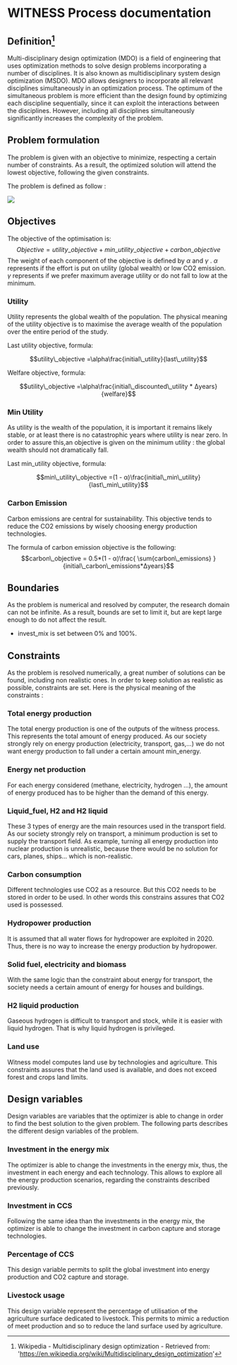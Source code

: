 # WITNESS Process documentation

## Definition[^1]

Multi-disciplinary design optimization (MDO) is a field of engineering that uses optimization methods to solve design problems incorporating a number of disciplines. It is also known as multidisciplinary system design optimization (MSDO). MDO allows designers to incorporate all relevant disciplines simultaneously in an optimization process. The optimum of the simultaneous problem is more efficient than the design found by optimizing each discipline sequentially, since it can exploit the interactions between the disciplines. However, including all disciplines simultaneously significantly increases the complexity of the problem.


## Problem formulation

The problem is given with an objective to minimize, respecting a certain number of constraints. As a result, the optimized solution will attend the lowest objective, following the given constraints.

The problem is defined as follow : 

![](witness_formulation.PNG)



## Objectives

The objective of the optimisation is:
$$Objective = utility\_objective + min\_utility\_objective + carbon\_objective$$
 The weight of each component of the objective is defined by $\alpha$ and $\gamma$ .
$\alpha$ represents if the effort is put on utility (global wealth) or low CO2 emission.
$\gamma$ represents if we prefer maximum average utility or do not fall to low at the minimum.


### Utility

Utility represents the global wealth of the population. The physical meaning of the utility objective is to maximise the average wealth of the population over the entire period of the study. 

Last utility objective, formula:

$$utility\_objective =\alpha\frac{initial\_utility}{last\_utility}$$  

Welfare objective, formula:

$$utility\_objective =\alpha\frac{initial\_discounted\_utility * Δyears}{welfare}$$  

### Min Utility

As utility is the wealth of the population, it is important it remains likely stable, or at least there is no catastrophic years where utility is near zero. In order to assure this,an objective is given on the minimum utility : the global wealth should not dramatically fall.

Last min_utility objective, formula:

$$min\_utility\_objective =(1 - α)\frac{initial\_min\_utility}{last\_min\_utility}$$  



### Carbon Emission

Carbon emissions are central for sustainability. This objective tends to reduce the CO2 emissions by wisely choosing energy production technologies.

The formula of carbon emission objective is the following: 
$$carbon\_objective = 0.5*(1 - α)\frac{ \sum{carbon\_emissions} }{initial\_carbon\_emissions*Δyears}$$

## Boundaries

As the problem is numerical and resolved by computer, the research domain can not be infinite. As a result, bounds are set to limit it, but are kept large enough to do not affect the result.
* invest_mix is set between 0% and 100%. 

## Constraints

As the problem is resolved numerically, a great number of solutions can be found, including non realistic ones. In order to keep solution as realistic as possible, constraints are set.
Here is the physical meaning of the constraints : 

### Total energy production
The total energy production is one of the outputs of the witness process. This represents the total amount of energy produced. As our society strongly rely on energy production (electricity, transport, gas,...) we do not want energy production to fall under a certain amount min_energy.

### Energy net production
For each energy considered (methane, electricity, hydrogen ...), the amount of energy produced has to be higher than the demand of this energy.

### Liquid_fuel, H2 and H2 liquid
These 3 types of energy are the main resources used in the transport field. As our society strongly rely on transport,  a minimum production is set to supply the transport field. As example, turning all energy production into nuclear production is unrealistic, because there would be no solution for cars, planes, ships... which is non-realistic.

### Carbon consumption
Different technologies use CO2 as a resource. But this CO2 needs to be stored in order to be used. In other words this constrains assures that CO2 used is possessed.

### Hydropower production
It is assumed that all water flows for hydropower are exploited in 2020. Thus, there is no way to increase the energy production by hydropower.

### Solid fuel, electricity and biomass
With the same logic than the constraint about energy for transport, the society needs a certain amount of energy for houses and buildings.

### H2 liquid production
Gaseous hydrogen is difficult to transport and stock, while it is easier with liquid hydrogen. That is why liquid hydrogen is privileged.

### Land use
Witness model computes land use by technologies and agriculture. This constraints assures 
that the land used is available, and does not exceed forest and crops land limits.

## Design variables
Design variables are variables that the optimizer is able to change in order to find the best solution to the given problem.
The following parts describes the different design variables of the problem.

### Investment in the energy mix
The optimizer is able to change the investments in the energy mix, thus, the investment in each energy and each technology. This allows to explore all the energy production scenarios, regarding the constraints described previously.

### Investment in CCS
Following the same idea than the investments in the energy mix, the optimizer is able to change the investment in carbon capture and storage technologies.

### Percentage of CCS
This design variable permits to split the global investment into energy production and CO2 capture and storage.

### Livestock usage
This design variable represent the percentage of utilisation of the agriculture surface dedicated to livestock. This permits to mimic a reduction of meet production and so to reduce the land surface used by agriculture.


[^1]: Wikipedia - Multidisciplinary design optimization - Retrieved from: 'https://en.wikipedia.org/wiki/Multidisciplinary_design_optimization'